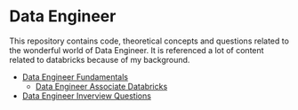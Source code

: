 # Data Engineer 

This repository contains code, theoretical concepts and questions related to the wonderful world of Data Engineer. It is referenced a lot of content related to databricks because of my background.

- [Data Engineer Fundamentals](./Data_Engineer_Fundamentals.md)  
  - [Data Engineer Associate Databricks](https://github.com/Enrique1987/databricks/tree/main/01_Databricks_Data_Enginner_Associate)
- [Data Engineer Inverview Questions](./Data_Engineer_Interview_Questions.md)